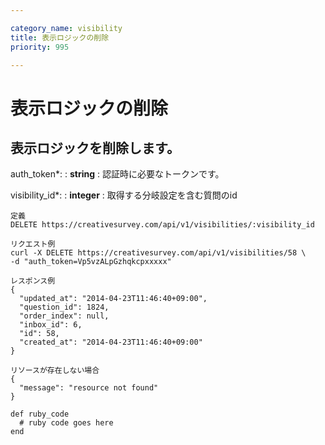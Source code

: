 ```yaml
---

category_name: visibility
title: 表示ロジックの削除
priority: 995

---
```


# 表示ロジックの削除

## 表示ロジックを削除します。

auth_token*:
: __string__
: 認証時に必要なトークンです。

visibility_id*:
: __integer__
: 取得する分岐設定を含む質問のid

~~~
定義
DELETE https://creativesurvey.com/api/v1/visibilities/:visibility_id

リクエスト例
curl -X DELETE https://creativesurvey.com/api/v1/visibilities/58 \
-d "auth_token=Vp5vzALpGzhqkcpxxxxx"

レスポンス例
{
  "updated_at": "2014-04-23T11:46:40+09:00",
  "question_id": 1824,
  "order_index": null,
  "inbox_id": 6,
  "id": 58,
  "created_at": "2014-04-23T11:46:40+09:00"
}

リソースが存在しない場合
{
  "message": "resource not found"
}
~~~

~~~
def ruby_code
  # ruby code goes here
end
~~~

